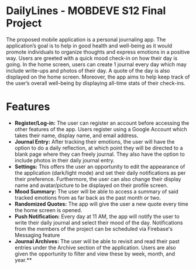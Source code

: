 # DailyLines - MOBDEVE S12 Final Project

The proposed mobile application is a personal journaling app. The application’s goal is to help in good health and well-being as it would promote individuals to organize thoughts and express emotions in a positive way. Users are greeted with a quick mood check-in on how their day is going. In the home screen, users can create 1 journal every day which may include write-ups and photos of their day. A quote of the day is also displayed on the home screen. Moreover, the app aims to help keep track of the user’s overall well-being by displaying all-time stats of their check-ins.


# Features
-  **Register/Log-in:**  The user can register an account before accessing the other features of the app. Users register using a Google Account which takes their name, display name, and email address.
- **Journal Entry:** After tracking their emotions, the user will have the option to do a daily reflection, at which point they will be directed to a blank page where they can freely journal. They also have the option to include photos in their daily journal entry.
-  **Settings:**  This offers the user an opportunity to edit the appearance of the application (dark/light mode) and set their daily notifications as per their preference. Furthermore, the user can also change their display name and avatar/picture to be displayed on their profile screen.
- **Mood Summary:** The user will be able to access a summary of said tracked emotions from as far back as the past month or two.
- **Randomized Quotes:** The app will give the user a new quote every time the home screen is opened. 
- **Push Notification:** Every day at 11 AM, the app will notify the user to write their daily journal and select their mood of the day. Notifications from the members of the project can be scheduled via Firebase's Messaging feature
-  **Journal Archives:** The user will be able to revisit and read their past entries under the Archive section of the application. Users are also given the opportunity to filter and view these by week, month, and year.**
